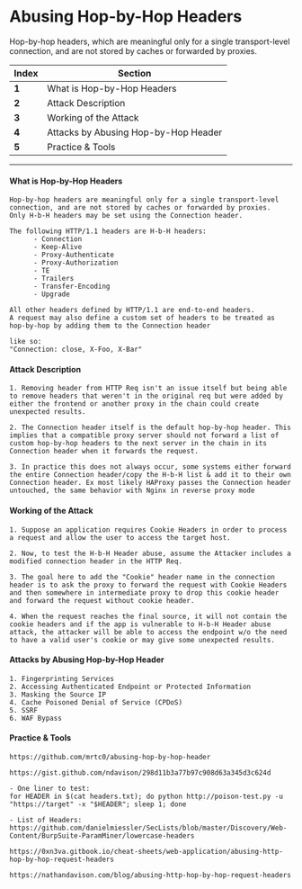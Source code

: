 # Abusing Hop-by-Hop Headers

Hop-by-hop headers, which are meaningful only for a single transport-level connection, and are not stored by caches or forwarded by proxies. 

Index | Section
--- | ---
**1** | What is Hop-by-Hop Headers
**2** | Attack Description
**3** | Working of the Attack
**4** | Attacks by Abusing Hop-by-Hop Header
**5** | Practice & Tools
___
#### What is Hop-by-Hop Headers
```
Hop-by-hop headers are meaningful only for a single transport-level connection, and are not stored by caches or forwarded by proxies.
Only H-b-H headers may be set using the Connection header.

The following HTTP/1.1 headers are H-b-H headers:
      - Connection
      - Keep-Alive
      - Proxy-Authenticate
      - Proxy-Authorization
      - TE
      - Trailers
      - Transfer-Encoding
      - Upgrade

All other headers defined by HTTP/1.1 are end-to-end headers.
A request may also define a custom set of headers to be treated as hop-by-hop by adding them to the Connection header

like so:
"Connection: close, X-Foo, X-Bar"
```
#### Attack Description
```
1. Removing header from HTTP Req isn't an issue itself but being able to remove headers that weren't in the original req but were added by either the frontend or another proxy in the chain could create unexpected results.

2. The Connection header itself is the default hop-by-hop header. This implies that a compatible proxy server should not forward a list of custom hop-by-hop headers to the next server in the chain in its Connection header when it forwards the request.

3. In practice this does not always occur, some systems either forward the entire Connection header/copy the H-b-H list & add it to their own Connection header. Ex most likely HAProxy passes the Connection header untouched, the same behavior with Nginx in reverse proxy mode
```
#### Working of the Attack
```
1. Suppose an application requires Cookie Headers in order to process a request and allow the user to access the target host.

2. Now, to test the H-b-H Header abuse, assume the Attacker includes a modified connection header in the HTTP Req.

3. The goal here to add the "Cookie" header name in the connection header is to ask the proxy to forward the request with Cookie Headers and then somewhere in intermediate proxy to drop this cookie header and forward the request without cookie header.

4. When the request reaches the final source, it will not contain the cookie headers and if the app is vulnerable to H-b-H Header abuse attack, the attacker will be able to access the endpoint w/o the need to have a valid user's cookie or may give some unexpected results.
```
#### Attacks by Abusing Hop-by-Hop Header
```
1. Fingerprinting Services
2. Accessing Authenticated Endpoint or Protected Information 
3. Masking the Source IP 
4. Cache Poisoned Denial of Service (CPDoS)
5. SSRF
6. WAF Bypass
```
#### Practice & Tools
```
https://github.com/mrtc0/abusing-hop-by-hop-header

https://gist.github.com/ndavison/298d11b3a77b97c908d63a345d3c624d

- One liner to test: 
for HEADER in $(cat headers.txt); do python http://poison-test.py -u "https://target" -x "$HEADER"; sleep 1; done
 
- List of Headers:
https://github.com/danielmiessler/SecLists/blob/master/Discovery/Web-Content/BurpSuite-ParamMiner/lowercase-headers

https://0xn3va.gitbook.io/cheat-sheets/web-application/abusing-http-hop-by-hop-request-headers

https://nathandavison.com/blog/abusing-http-hop-by-hop-request-headers
```
